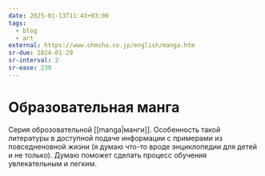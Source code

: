 ```yaml
---
date: 2025-01-13T11:43+03:00
tags:
  - blog
  - art
external: https://www.ohmsha.co.jp/english/manga.htm
sr-due: 2024-01-29
sr-interval: 2
sr-ease: 230
---
```


# Образовательная манга

Серия оброзовательной [[manga|манги]]. Особенность такой литературы в
доступной подаче информации с примерами из повседненовной жизни (я думаю
что-то вроде энциклопедии для детей и не только). Думаю поможет сделать
процесс обучения увлекательным и легким.
